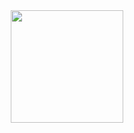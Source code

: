 <div align="center">
  <a href="https://github.com/guilherme-savio">
  <div style="height=180em" src="[![Anurag's GitHub stats](https://github-readme-stats.vercel.app/api?username=guilherme-savio&count_private=true&theme=dark)](https://github.com/anuraghazra/github-readme-stats)"</div>
  <img height="180em" src="[![Top Langs](https://github-readme-stats.vercel.app/api/top-langs/?username=guilherme-savio&layout=compact&theme=dark)](https://github.com/anuraghazra/github-readme-stats)"/>
</div>
